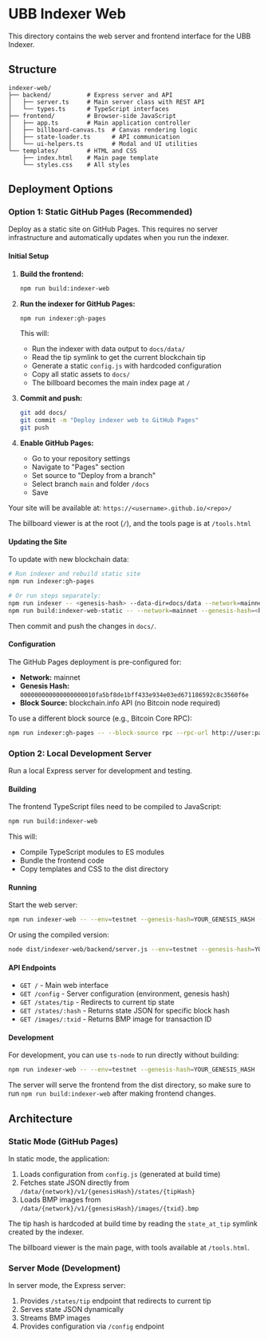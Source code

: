 # UBB Indexer Web

This directory contains the web server and frontend interface for the UBB Indexer.

## Structure

```
indexer-web/
├── backend/          # Express server and API
│   ├── server.ts     # Main server class with REST API
│   └── types.ts      # TypeScript interfaces
├── frontend/         # Browser-side JavaScript
│   ├── app.ts        # Main application controller
│   ├── billboard-canvas.ts  # Canvas rendering logic
│   ├── state-loader.ts      # API communication
│   └── ui-helpers.ts        # Modal and UI utilities
└── templates/        # HTML and CSS
    ├── index.html    # Main page template
    └── styles.css    # All styles
```

## Deployment Options

### Option 1: Static GitHub Pages (Recommended)

Deploy as a static site on GitHub Pages. This requires no server infrastructure and automatically updates when you run the indexer.

#### Initial Setup

1. **Build the frontend:**
   ```bash
   npm run build:indexer-web
   ```

2. **Run the indexer for GitHub Pages:**
   ```bash
   npm run indexer:gh-pages
   ```

   This will:
   - Run the indexer with data output to `docs/data/`
   - Read the tip symlink to get the current blockchain tip
   - Generate a static `config.js` with hardcoded configuration
   - Copy all static assets to `docs/`
   - The billboard becomes the main index page at `/`

3. **Commit and push:**
   ```bash
   git add docs/
   git commit -m "Deploy indexer web to GitHub Pages"
   git push
   ```

4. **Enable GitHub Pages:**
   - Go to your repository settings
   - Navigate to "Pages" section
   - Set source to "Deploy from a branch"
   - Select branch `main` and folder `/docs`
   - Save

Your site will be available at: `https://<username>.github.io/<repo>/`

The billboard viewer is at the root (`/`), and the tools page is at `/tools.html`

#### Updating the Site

To update with new blockchain data:

```bash
# Run indexer and rebuild static site
npm run indexer:gh-pages

# Or run steps separately:
npm run indexer -- <genesis-hash> --data-dir=docs/data --network=mainnet
npm run build:indexer-web-static -- --network=mainnet --genesis-hash=<hash>
```

Then commit and push the changes in `docs/`.

#### Configuration

The GitHub Pages deployment is pre-configured for:
- **Network:** mainnet
- **Genesis Hash:** `000000000000000000010fa5bf8de1bff433e934e03ed671186592c8c3560f6e`
- **Block Source:** blockchain.info API (no Bitcoin node required)

To use a different block source (e.g., Bitcoin Core RPC):
```bash
npm run indexer:gh-pages -- --block-source rpc --rpc-url http://user:pass@localhost:8332
```

### Option 2: Local Development Server

Run a local Express server for development and testing.

#### Building

The frontend TypeScript files need to be compiled to JavaScript:

```bash
npm run build:indexer-web
```

This will:
- Compile TypeScript modules to ES modules
- Bundle the frontend code
- Copy templates and CSS to the dist directory

#### Running

Start the web server:

```bash
npm run indexer-web -- --env=testnet --genesis-hash=YOUR_GENESIS_HASH --port=3000
```

Or using the compiled version:

```bash
node dist/indexer-web/backend/server.js --env=testnet --genesis-hash=YOUR_GENESIS_HASH --port=3000
```

#### API Endpoints

- `GET /` - Main web interface
- `GET /config` - Server configuration (environment, genesis hash)
- `GET /states/tip` - Redirects to current tip state
- `GET /states/:hash` - Returns state JSON for specific block hash
- `GET /images/:txid` - Returns BMP image for transaction ID

#### Development

For development, you can use `ts-node` to run directly without building:

```bash
npm run indexer-web -- --env=testnet --genesis-hash=YOUR_GENESIS_HASH
```

The server will serve the frontend from the dist directory, so make sure to run `npm run build:indexer-web` after making frontend changes.

## Architecture

### Static Mode (GitHub Pages)

In static mode, the application:
1. Loads configuration from `config.js` (generated at build time)
2. Fetches state JSON directly from `/data/{network}/v1/{genesisHash}/states/{tipHash}`
3. Loads BMP images from `/data/{network}/v1/{genesisHash}/images/{txid}.bmp`

The tip hash is hardcoded at build time by reading the `state_at_tip` symlink created by the indexer.

The billboard viewer is the main page, with tools available at `/tools.html`.

### Server Mode (Development)

In server mode, the Express server:
1. Provides `/states/tip` endpoint that redirects to current tip
2. Serves state JSON dynamically
3. Streams BMP images
4. Provides configuration via `/config` endpoint

